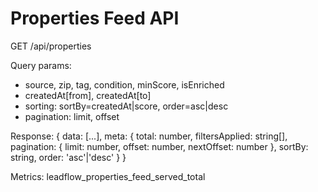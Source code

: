 # Properties Feed API

GET /api/properties

Query params:
- source, zip, tag, condition, minScore, isEnriched
- createdAt[from], createdAt[to]
- sorting: sortBy=createdAt|score, order=asc|desc
- pagination: limit, offset

Response:
{
  data: [...],
  meta: {
    total: number,
    filtersApplied: string[],
    pagination: { limit: number, offset: number, nextOffset: number },
    sortBy: string,
    order: 'asc'|'desc'
  }
}

Metrics: leadflow_properties_feed_served_total
